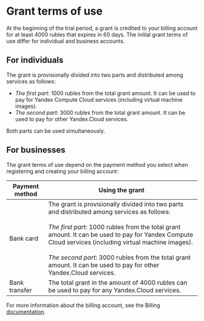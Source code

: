 # Grant terms of use

At the beginning of the trial period, a grant is credited to your billing account for at least 4000&nbsp;rubles that expires in 60 days.
The initial grant terms of use differ for individual and business accounts.

## For individuals

The grant is provisionally divided into two parts and distributed among services as follows:

- _The first part_: 1000&nbsp;rubles from the total grant amount. It can be used to pay for Yandex Compute Cloud services (including virtual machine images).
- _The second part_: 3000&nbsp;rubles from the total grant amount. It can be used to pay for other Yandex.Cloud services.

Both parts can be used simultaneously.

## For businesses

The grant terms of use depend on the payment method you select when registering and creating your billing account:

| Payment method | Using the grant |
| ----- | ----- |
| Bank card | The grant is provisionally divided into two parts and distributed among services as follows: <br/><br/> _The first part_: 1000&nbsp;rubles from the total grant amount. It can be used to pay for Yandex Compute Cloud services (including virtual machine images).<br/><br/> _The second part_: 3000&nbsp;rubles from the total grant amount. It can be used to pay for other Yandex.Cloud services. |
| Bank transfer | The total grant in the amount of 4000&nbsp;rubles can be used to pay for any Yandex.Cloud services. |

For more information about the billing account, see the Billing [documentation](../../billing/billing-account.md).

